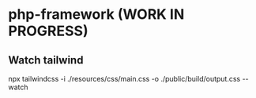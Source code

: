 # php-framework (WORK IN PROGRESS)

## Watch tailwind
npx tailwindcss -i ./resources/css/main.css -o ./public/build/output.css --watch
